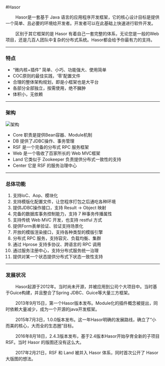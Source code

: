 #Hasor

&emsp;&emsp; Hasor是一套基于 Java 语言的应用程序开发框架，它的核心设计目标是提供一个简单、且必要的环境给开发者。开发者可以在此基础上快速进行软件开发。

&emsp;&emsp; 区别于其它框架的是 Hasor 有着自己一套完整的体系，无论您是一般的Web项目，还是几百人团队中复杂的分布式系统。Hasor都会给予你最有力的支持。

----------
### 特点

- “微内核+插件” 简单、小巧、功能强大、使用简单
- COC原则的最佳实践，‘零’配置文件
- 合理的整体架构规划，即是小框架也是大平台
- 各部分全部独立，按需使用，绝不臃肿
- 体积小，无依赖

----------
### 架构
![架构](http://files.hasor.net/uploader/20170225/025145/CC2_58F9_847F_B06E.png "架构")

- Core 职责是提供Bean容器、Module机制
- DB 提供了JDBC操作、事务管理
- RSF 是一个完备的分布式 RPC 服务框架
- Web 是一个吸收了百家所长的 Web MVC框架
- Land 它类似于 Zookeeper 负责提供分布式一致性的支持
- Center 它是 RSF 的服务治理中心

----------
### 总体功能
01. 支持IoC、Aop、模块化
02. 支持模版化配置文件，让您程序打包之后通吃各种环境
03. 提供JDBC操作接口，支持 Result -> Object 映射
04. 完备的数据库事务控制能力，支持 7 种事务传播属性
05. 支持传统 Web MVC 开发，也支持  restful 方式
06. 提供Form表单验证、验证支持场景化
07. 开放的模版渲染接口，支持各种类型的模版引擎
08. 分布式 RPC 服务，支持容灾、负载均衡、集群
09. 通过 Hprose 支持多协议、跨语言的 RPC 调用
10. 通过服务注册中心，支持分布式服务统一治理
11. 提供对某一个状态提供分布式下状态一致性支持

----------
### 发展状况

&emsp;&emsp; Hasor起源于2012年。当时尚未开源，并被应用到公司个大项目中。当时基于Guice构建，并且整合了Spring JDBC、Guice等大量三方框架。

&emsp;&emsp; 2013年9月15日，第一个Hasor版本发布。Module化的插件概念被提出，同时依赖大量减少，成为一个开源的java开发框架。

&emsp;&emsp; 2015年7月3日，1.0.0版本发布。这一年Hasor明确的发展路线，确立了“小而美的核心，大而全的生态圈”目标。

&emsp;&emsp; 2016年8月18日，2.4.3版本发布，基于2.4版本Hasor开始孕育全新的子项目 RSF。当时 Hasor 的版图还没有这么大。

&emsp;&emsp; 2017年2月21日，RSF 和 Land 被并入 Hasor 体系，同时首次公开了 Hasor 大版图的想法。
